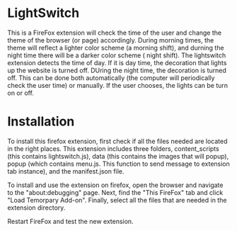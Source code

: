 # LightSwitch

This is a FireFox extension will check the time of the user and change the theme of the browser (or page) accordingly. During morning times, the theme will reflect a lighter color scheme (a morning shift), and durning the night time there will be a darker color scheme ( night shift).
The lightswitch extension detects the time of day. If it is day time, the decoration that lights up the website is turned off. DUring the night time, the decoration is turned off. This can be done both automatically (the computer will periodically check the user time) or manually. If the user chooses, the lights can be turn on or off.  

# Installation

To install this firefox extension, first check if all the files needed are located in the right places.
This extension includes three folders, content_scripts (this contains lightswitch.js), data (this contains the images that will popup), popup (which contains menu.js. This function to send message to extension tab instance), and the manifest.json file. 

To install and use the extension on firefox, open the browser and navigate to the "about:debugging" page. Next, find the "This FireFox" tab and click "Load Temorpary Add-on". Finally, select all the files that are needed in the extension directory. 

Restart FireFox and test the new extension. 


